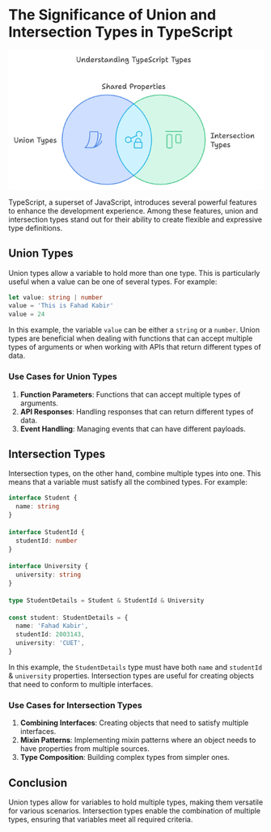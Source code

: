 # The Significance of Union and Intersection Types in TypeScript

![alt text](1_9n2pjVRYcNUGYzO3Pioh4w.png)

TypeScript, a superset of JavaScript, introduces several powerful features to enhance the development experience. Among these features, union and intersection types stand out for their ability to create flexible and expressive type definitions.

## Union Types

Union types allow a variable to hold more than one type. This is particularly useful when a value can be one of several types. For example:

```typescript
let value: string | number
value = 'This is Fahad Kabir'
value = 24
```

In this example, the variable `value` can be either a `string` or a `number`. Union types are beneficial when dealing with functions that can accept multiple types of arguments or when working with APIs that return different types of data.

### Use Cases for Union Types

1. **Function Parameters**: Functions that can accept multiple types of arguments.
2. **API Responses**: Handling responses that can return different types of data.
3. **Event Handling**: Managing events that can have different payloads.

## Intersection Types

Intersection types, on the other hand, combine multiple types into one. This means that a variable must satisfy all the combined types. For example:

```typescript
interface Student {
  name: string
}

interface StudentId {
  studentId: number
}

interface University {
  university: string
}

type StudentDetails = Student & StudentId & University

const student: StudentDetails = {
  name: 'Fahad Kabir',
  studentId: 2003143,
  university: 'CUET',
}
```

In this example, the `StudentDetails` type must have both `name` and `studentId` & `university` properties. Intersection types are useful for creating objects that need to conform to multiple interfaces.

### Use Cases for Intersection Types

1. **Combining Interfaces**: Creating objects that need to satisfy multiple interfaces.
2. **Mixin Patterns**: Implementing mixin patterns where an object needs to have properties from multiple sources.
3. **Type Composition**: Building complex types from simpler ones.

## Conclusion

Union types allow for variables to hold multiple types, making them versatile for various scenarios. Intersection types enable the combination of multiple types, ensuring that variables meet all required criteria.

